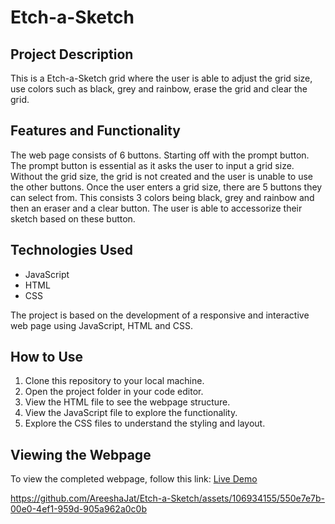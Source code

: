 # Etch-a-Sketch

## Project Description
This is a Etch-a-Sketch grid where the user is able to adjust the grid size, use colors such as black, grey and rainbow, erase the grid 
and clear the grid.

## Features and Functionality
The web page consists of 6 buttons. Starting off with the prompt button. The prompt button is essential as it asks the user to input a grid size. Without the grid size, the grid is not created and the user is unable to use the other buttons. Once the user enters a grid size, there are 5 buttons they can select from. This consists 3 colors being black, grey and rainbow and then an eraser and a clear button. The user is able to accessorize their sketch based on these button.

## Technologies Used
- JavaScript
- HTML
- CSS

The project is based on the development of a responsive and interactive web page using JavaScript, HTML and CSS.

## How to Use
1. Clone this repository to your local machine.
2. Open the project folder in your code editor.
3. View the HTML file to see the webpage structure.
4. View the JavaScript file to explore the functionality.
5. Explore the CSS files to understand the styling and layout.

## Viewing the Webpage
To view the completed webpage, follow this link: [Live Demo](https://areeshajat.github.io/Etch-a-Sketch/)

https://github.com/AreeshaJat/Etch-a-Sketch/assets/106934155/550e7e7b-00e0-4ef1-959d-905a962a0c0b



